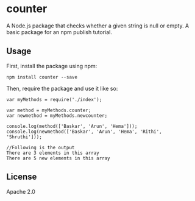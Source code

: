 # counter

A Node.js package that checks whether a given string is null or empty. A basic package for an npm publish tutorial.

## Usage

First, install the package using npm:

    npm install counter --save

Then, require the package and use it like so:

    var myMethods = require('./index');

	var method = myMethods.counter;
	var newmethod = myMethods.newcounter;

	console.log(method(['Baskar', 'Arun', 'Hema']));
	console.log(newmethod(['Baskar', 'Arun', 'Hema', 'Rithi', 'Shruthi']));
	
	//Following is the output
	There are 3 elements in this array
	There are 5 new elements in this array

## License

Apache 2.0